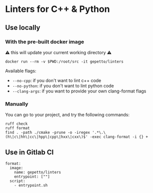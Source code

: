 # Linters for C++ & Python

## Use locally

### With the pre-built docker image

:warning: this will update your current working directory :warning:

```
docker run --rm -v $PWD:/root/src -it gepetto/linters
```

Available flags:

- `--no-cpp`: if you don't want to lint c++ code
- `--no-python`: if you don't want to lint python code
- `--clang-args`: if you want to provide your own clang-format flags

### Manually

You can go to your project, and try the following commands:

```
ruff check
ruff format
find . -path ./cmake -prune -o -iregex '.*\.\(h\|c\|hh\|cc\|hpp\|cpp\|hxx\|cxx\)$' -exec clang-format -i {} +
```

## Use in Gitlab CI

```
format:
  image:
    name: gepetto/linters
    entrypoint: [""]
  script:
    - entrypoint.sh
```

